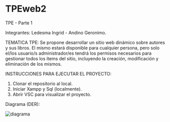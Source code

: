 # TPEweb2

TPE - Parte 1

Integrantes: Ledesma Ingrid - Andino Geronimo.

TEMATICA  TPE:
Se propone desarrollar un sitio web dinámico sobre autores y sus libros. El mismo  estará disponible para cualquier persona, pero solo el/los usuario/s administrador/es tendrá los permisos necesarios para gestionar todos los ítems del sitio, incluyendo la creación, modificación y eliminación de los mismos.

INSTRUCCIONES PARA EJECUTAR EL PROYECTO:
1. Clonar el repositorio al local.
2. Iniciar Xampp y Sql (localmente).
3. Abrir VSC para visualizar el proyecto.

Diagrama (DER):

![diagrama](diagrama_tp_web2)



